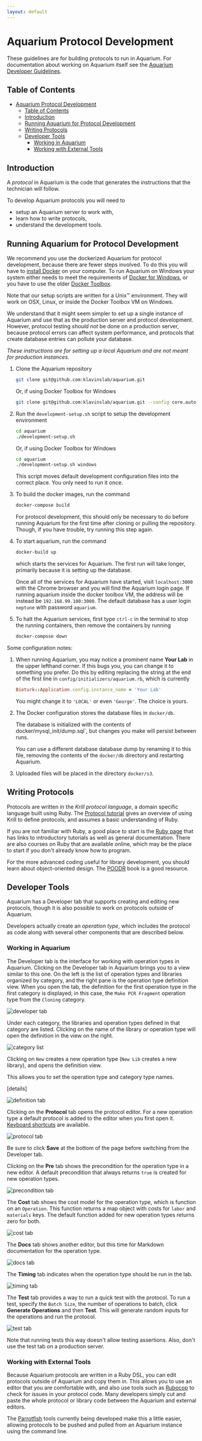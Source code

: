 ```yaml
---
layout: default
---
```

# Aquarium Protocol Development

These guidelines are for building protocols to run in Aquarium.
For documentation about working on Aquarium itself see the [Aquarium Developer Guidelines](aquarium_developer).

## Table of Contents

<!-- TOC -->

- [Aquarium Protocol Development](#aquarium-protocol-development)
    - [Table of Contents](#table-of-contents)
    - [Introduction](#introduction)
    - [Running Aquarium for Protocol Development](#running-aquarium-for-protocol-development)
    - [Writing Protocols](#writing-protocols)
    - [Developer Tools](#developer-tools)
        - [Working in Aquarium](#working-in-aquarium)
        - [Working with External Tools](#working-with-external-tools)

<!-- /TOC -->

## Introduction

A _protocol_ in Aquarium is the code that generates the instructions that the technician will follow.

To develop Aquarium protocols you will need to

- setup an Aquarium server to work with,
- learn how to write protocols,
- understand the development tools.

## Running Aquarium for Protocol Development

We recommend you use the dockerized Aquarium for protocol development, because there are fewer steps involved.
To do this you will have to [install Docker](https://docs.docker.com/install/) on your computer.
To run Aquarium on Windows your system either needs to meet the requirements of [Docker for Windows](https://www.docker.com/docker-windows), or you have to use the older [Docker Toolbox](https://docs.docker.com/toolbox/toolbox_install_windows/).

Note that our setup scripts are written for a Unix&trade; environment. They will work on OSX, Linux, or inside the Docker Toolbox VM on Windows.

We understand that it might seem simpler to set up a single instance of Aquarium and use that as the production server and protocol development.
However, protocol testing _should not_ be done on a production server, because protocol errors can affect system performance, and protocols that create database entries can pollute your database.

_These instructions are for setting up a local Aquarium and are not meant for production instances._

1. Clone the Aquarium repository

   ```bash
   git clone git@github.com:klavinslab/aquarium.git
   ```
    Or, if using Docker Toolbox for Windows
    ```bash
   git clone git@github.com:klavinslab/aquarium.git --config core.autocrlf=input
   ```

2. Run the `development-setup.sh` script to setup the development environment

   ```bash
   cd aquarium
   ./development-setup.sh
   ```
   Or, if using Docker Toolbox for Windows
   ```bash
   cd aquarium
   ./development-setup.sh windows
   ```

   This script moves default development configuration files into the correct place. You only need to run it once.

3. To build the docker images, run the command

   ```bash
   docker-compose build
   ```

   For protocol development, this should only be necessary to do before running Aquarium for the first time after cloning or pulling the repository.
Though, if you have trouble, try running this step again.

4. To start aquarium, run the command

   ```bash
   docker-build up
   ```

   which starts the services for Aquarium.
   The first run will take longer, primarily because it is setting up the database.

   Once all of the services for Aquarium have started, visit `localhost:3000` with the Chrome browser and you will find the Aquarium login page. If running aquarium inside the docker toolbox VM, the address will be instead be `192.168.99.100:3000`.
   The default database has a user login `neptune` with password `aquarium`.

1. To halt the Aquarium services, first type `ctrl-c` in the terminal to stop the running containers, then remove the containers by running

   ```bash
   docker-compose down
   ```   
   
Some configuration notes:

1. When running Aquarium, you may notice a prominent name **Your Lab** in the upper lefthand corner. If this bugs you, you can change it to something you prefer. Do this by editing replacing the string at the end of the first line in `config/initializers/aquarium.rb`, which is currently

   ```ruby
   Bioturk::Application.config.instance_name = 'Your Lab'
   ```

   You might change it to `'LOCAL'` or even `'George'`.
   The choice is yours.

2. The Docker configuration stores the database files in `docker/db`.

   The database is initialized with the contents of docker/mysql_init/dump.sql`, but changes you make will persist between runs.

   You can use a different database database dump by renaming it to this file, removing the contents of the `docker/db` directory and restarting Aquarium.

3. Uploaded files will be placed in the directory `docker/s3`.

## Writing Protocols

Protocols are written in the _Krill protocol language_, a domain specific language built using Ruby.
The [Protocol tutorial](protocol_tutorial.md) gives an overview of using Krill to define protocols, and assumes a basic understanding of Ruby.

If you are not familiar with Ruby, a good place to start is the [Ruby page](https://www.ruby-lang.org/en/) that has links to introductory tutorials as well as general documentation.
There are also courses on Ruby that are available online, which may be the place to start if you don't already know how to program.

For the more advanced coding useful for library development, you should learn about object-oriented design.
The [POODR](http://www.poodr.com) book is a good resource.

## Developer Tools

Aquarium has a Developer tab that supports creating and editing new protocols, though it is also possible to work on protocols outside of Aquarium.

Developers actually create an _operation type_, which includes the protocol as code along with several other components that are described below.

### Working in Aquarium

The Developer tab is the interface for working with operation types in Aquarium.
Clicking on the Developer tab in Aquarium brings you to a view similar to this one.
On the left is the list of operation types and libraries organized by category, and the right pane is the operation type definition view.
When you open the tab, the definition for the first operation type in the first category is displayed; in this case, the `Make PCR Fragment` operation type from the `Cloning` category.

![developer tab](images/index_developer_tab.png)

Under each category, the libraries and operation types defined in that category are listed.
Clicking on the name of the library or operation type will open the definition in the view on the right.

![category list](images/index_developer_category_list.png)

Clicking on `New` creates a new operation type (`New Lib` creates a new library), and opens the definition view.

This allows you to set the operation type and category type names.

[details]

![definition tab](images/index_developer_definition_tab.png)

Clicking on the **Protocol** tab opens the protocol editor.
For a new operation type a default protocol is added to the editor when you first open it.
[Keyboard shortcuts](https://github.com/ajaxorg/ace/wiki/Default-Keyboard-Shortcuts) are available.

![protocol tab](images/index_developer_protocol_tab.png)

Be sure to click **Save** at the bottom of the page before switching from the Developer tab.

Clicking on the **Pre** tab shows the precondition for the operation type in a new editor.
A default precondition that always returns `true` is created for new operation types.

![precondition tab](images/index_developer_pre_tab.png)

The **Cost** tab shows the cost model for the operation type, which is function on an `Operation`.
This function returns a map object with costs for `labor` and `materials` keys.
The default function added for new operation types returns zero for both.

![cost tab](images/index_developer_cost_tab.png)

The **Docs** tab shows another editor, but this time for Markdown documentation for the operation type.

![docs tab](images/index_developer_doc_tab.png)

The **Timing** tab indicates when the operation type should be run in the lab.

![timing tab](images/index_developer_timing_tab.png)

The **Test** tab provides a way to run a quick test with the protocol.
To run a test, specify the `Batch Size`, the number of operations to batch, click **Generate Operations** and then **Test**.
This will generate random inputs for the operations and run the protocol.

![test tab](images/index_developer_test_tab.png)

Note that running tests this way doesn't allow testing assertions.
Also, don't use the test tab on a production server.

### Working with External Tools

Because Aquarium protocols are written in a Ruby DSL, you can edit protocols outside of Aquarium and copy them in.
This allows you to use an editor that you are comfortable with, and also use tools such as [Rubocop](https://rubocop.readthedocs.io/en/latest/) to check for issues in your protocol code.
Many developers simply cut and paste the whole protocol or library code between the Aquarium and external editors.

The [Parrotfish](https://klavinslab.org/parrotfish) tools currently being developed make this a little easier, allowing protocols to be pushed and pulled from an Aquarium instance using the command line.
